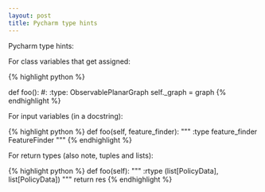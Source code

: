 ```yaml
---
layout: post
title: Pycharm type hints
---
```


Pycharm type hints:


For class variables that get assigned:

{% highlight python %}

def foo():
    #: :type: ObservablePlanarGraph
    self._graph = graph
{% endhighlight %}


For input variables (in a docstring):

{% highlight python %}
def foo(self, feature_finder):
    """
    :type feature_finder FeatureFinder
    """
{% endhighlight %}


For return types (also note, tuples and lists):

{% highlight python %}
def foo(self):
    """
    :rtype (list[PolicyData], list[PolicyData])
    """
    return res
{% endhighlight %}

